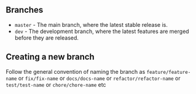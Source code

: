 ## Branches

- `master` - The main branch, where the latest stable release is.
- `dev` - The development branch, where the latest features are merged before they are released.

## Creating a new branch

Follow the general convention of naming the branch as `feature/feature-name` or `fix/fix-name` or `docs/docs-name` or `refactor/refactor-name` or `test/test-name` or `chore/chore-name` etc
